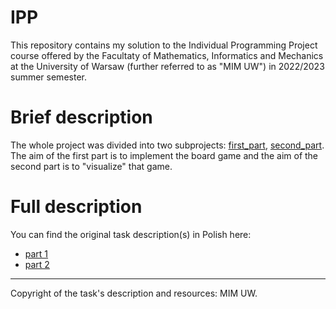# IPP
This repository contains my solution to the Individual Programming Project course offered by the Facultaty of Mathematics, Informatics and Mechanics 
at the University of Warsaw (further referred to as "MIM UW") in 2022/2023 summer semester. 

# Brief description
The whole project was divided into two subprojects: [first_part](https://github.com/MrRuper/IPP/tree/main/first_part),
[second_part](https://github.com/MrRuper/IPP/tree/main/second_part). The aim of the first part is to implement the board game and the aim of 
the second part is to "visualize" that game.

# Full description

You can find the original task description(s) in Polish here:
- [part 1](https://github.com/MrRuper/IPP/blob/main/first_part/project_description.md)
- [part 2](https://github.com/MrRuper/IPP/blob/main/second_part/project_description.md)

---
Copyright of the task's description and resources: MIM UW.
